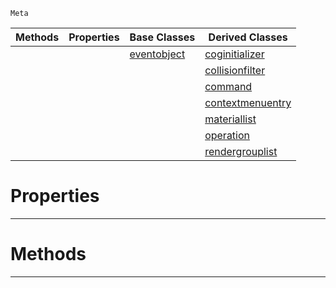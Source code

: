  `Meta`

|Methods|Properties|Base Classes|Derived Classes|
|---|---|---|---|
| | |[eventobject](https://plasmaengine.github.io/PlasmaDocs/Plasma1/C++/code_reference/class_reference/eventobject.markdown)|[coginitializer](https://plasmaengine.github.io/PlasmaDocs/Plasma1/C++/code_reference/class_reference/coginitializer.markdown)|
| | | |[collisionfilter](https://plasmaengine.github.io/PlasmaDocs/Plasma1/C++/code_reference/class_reference/collisionfilter.markdown)|
| | | |[command](https://plasmaengine.github.io/PlasmaDocs/Plasma1/C++/code_reference/class_reference/command.markdown)|
| | | |[contextmenuentry](https://plasmaengine.github.io/PlasmaDocs/Plasma1/C++/code_reference/class_reference/contextmenuentry.markdown)|
| | | |[materiallist](https://plasmaengine.github.io/PlasmaDocs/Plasma1/C++/code_reference/class_reference/materiallist.markdown)|
| | | |[operation](https://plasmaengine.github.io/PlasmaDocs/Plasma1/C++/code_reference/class_reference/operation.markdown)|
| | | |[rendergrouplist](https://plasmaengine.github.io/PlasmaDocs/Plasma1/C++/code_reference/class_reference/rendergrouplist.markdown)|


 #  Properties


---  
 #  Methods


---  
 

 